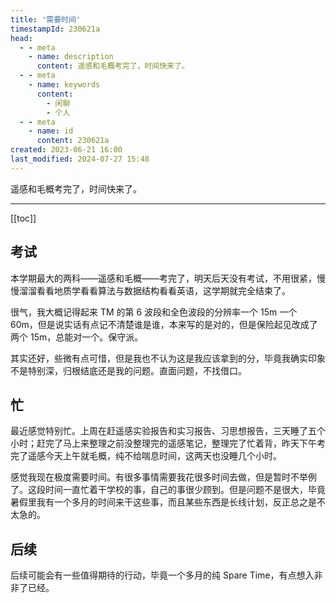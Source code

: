 ```yaml
---
title: '需要时间'
timestampId: 230621a
head:
  - - meta
    - name: description
      content: 遥感和毛概考完了，时间快来了。
  - - meta
    - name: keywords
      content:
        - 闲聊
        - 个人
  - - meta
    - name: id
      content: 230621a
created: 2023-06-21 16:00
last_modified: 2024-07-27 15:48
---
```


遥感和毛概考完了，时间快来了。

---

[[toc]]

## 考试

本学期最大的两科——遥感和毛概——考完了，明天后天没有考试，不用很紧，慢慢溜溜看看地质学看看算法与数据结构看看英语，这学期就完全结束了。

很气，我大概记得起来 TM 的第 6 波段和全色波段的分辨率一个 15m 一个 60m，但是说实话有点记不清楚谁是谁，本来写的是对的，但是保险起见改成了两个 15m，总能对一个。保守派。

其实还好，些微有点可惜，但是我也不认为这是我应该拿到的分，毕竟我确实印象不是特别深，归根结底还是我的问题。直面问题，不找借口。

## 忙

最近感觉特别忙。上周在赶遥感实验报告和实习报告、习思想报告，三天睡了五个小时；赶完了马上来整理之前没整理完的遥感笔记，整理完了忙着背，昨天下午考完了遥感今天上午就毛概，纯不给喘息时间，这两天也没睡几个小时。

感觉我现在极度需要时间。有很多事情需要我花很多时间去做，但是暂时不举例了。这段时间一直忙着干学校的事，自己的事很少顾到。但是问题不是很大，毕竟暑假里我有一个多月的时间来干这些事，而且某些东西是长线计划，反正总之是不太急的。

## 后续

后续可能会有一些值得期待的行动，毕竟一个多月的纯 Spare Time，有点想入非非了已经。
